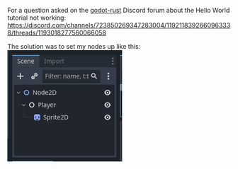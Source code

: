 For a question asked on the [godot-rust](https://github.com/godot-rust/gdext) Discord forum about the Hello World tutorial not working: https://discord.com/channels/723850269347283004/1192118392660963338/threads/1193018277560066058 

The solution was to set my nodes up like this:
 ![A screenshot of Godot 4 nodes reading Node2D, Player, and Sprite2D, each the parent of the next.](godot_rust_tutorial_nodes.png)
